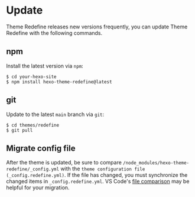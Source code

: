 # Update

Theme Redefine releases new versions frequently, you can update Theme Redefine with the following commands.

## npm

Install the latest version via `npm`:

```shell
$ cd your-hexo-site
$ npm install hexo-theme-redefine@latest
````

## git

Update to the latest `main` branch via `git`:

```shell
$ cd themes/redefine
$ git pull
````

## Migrate config file

After the theme is updated, be sure to compare `/node_modules/hexo-theme-redefine/_config.yml` with the `theme configuration file (_config.redefine.yml)`. If the file has changed, you must synchronize the changed items in `_config.redefine.yml`. VS Code's [file comparison](/en/docs/advanced/vs-code-compare) may be helpful for your migration.
